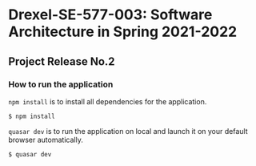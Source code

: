 # Drexel-SE-577-003: Software Architecture in Spring 2021-2022

## Project Release No.2

### How to run the application

`npm install` is to install all dependencies for the application.
```shell
$ npm install
```

`quasar dev` is to run the application on local and launch it on your default browser automatically.
```shell
$ quasar dev
```

